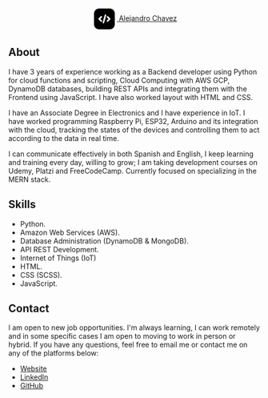 <p align="center"><a href="https://alejandroch1202.github.io/" target="_blank"><img src="https://raw.githubusercontent.com/alejandroch1202/alejandroch1202.github.io/main/img/code.png" width="50" alt="Logo" align="center"> Alejandro Chavez</a></p>

## About

I have 3 years of experience working as a Backend developer using Python for cloud functions and scripting, Cloud Computing with AWS GCP, DynamoDB databases, building REST APIs and integrating them with the Frontend using JavaScript. I have also worked layout with HTML and CSS.

I have an Associate Degree in Electronics and I have experience in IoT. I have worked programming Raspberry Pi, ESP32, Arduino and its integration with the cloud, tracking the states of the devices and controlling them to act according to the data in real time.

I can communicate effectively in both Spanish and English, I keep learning and training every day, willing to grow; I am taking development courses on Udemy, Platzi and FreeCodeCamp. Currently focused on specializing in the MERN stack.

## Skills
- Python.
- Amazon Web Services (AWS).
- Database Administration (DynamoDB & MongoDB).
- API REST Development.
- Internet of Things (IoT)
- HTML.
- CSS (SCSS).
- JavaScript.

## Contact
I am open to new job opportunities. I'm always learning, I can work remotely and in some specific cases I am open to moving to work in person or hybrid. If you have any questions, feel free to email me or contact me on any of the platforms below:

- [Website](https://alejandroch1202.github.io/)
- [LinkedIn](https://www.linkedin.com/in/alejandroch/)
- [GitHub](https://github.com/alejandroch1202/)
